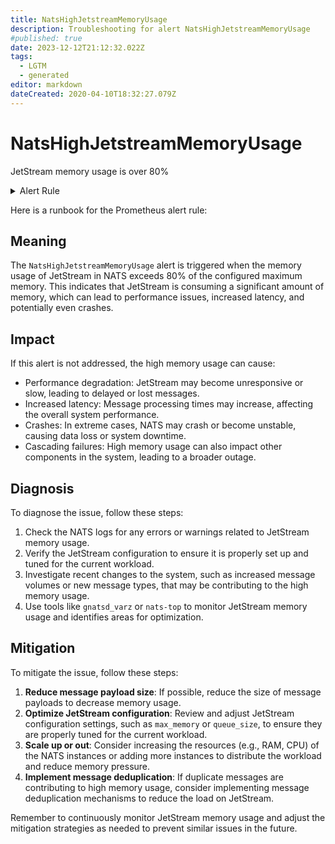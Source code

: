 ```yaml
---
title: NatsHighJetstreamMemoryUsage
description: Troubleshooting for alert NatsHighJetstreamMemoryUsage
#published: true
date: 2023-12-12T21:12:32.022Z
tags: 
  - LGTM
  - generated
editor: markdown
dateCreated: 2020-04-10T18:32:27.079Z
---
```


# NatsHighJetstreamMemoryUsage

JetStream memory usage is over 80%

<details>
  <summary>Alert Rule</summary>

{{% rule "nats/nats-exporter.yml" "NatsHighJetstreamMemoryUsage" %}}

{{% comment %}}

```yaml
alert: NatsHighJetstreamMemoryUsage
expr: gnatsd_varz_jetstream_stats_memory / gnatsd_varz_jetstream_config_max_memory > 0.8
for: 5m
labels:
    severity: warning
annotations:
    summary: Nats high JetStream memory usage (instance {{ $labels.instance }})
    description: |-
        JetStream memory usage is over 80%
          VALUE = {{ $value }}
          LABELS = {{ $labels }}
    runbook: https://github.com/srerun/prometheus-alerts/blob/main/content/runbooks/nats-exporter/NatsHighJetstreamMemoryUsage.md

```

{{% /comment %}}

</details>


Here is a runbook for the Prometheus alert rule:

## Meaning

The `NatsHighJetstreamMemoryUsage` alert is triggered when the memory usage of JetStream in NATS exceeds 80% of the configured maximum memory. This indicates that JetStream is consuming a significant amount of memory, which can lead to performance issues, increased latency, and potentially even crashes.

## Impact

If this alert is not addressed, the high memory usage can cause:

* Performance degradation: JetStream may become unresponsive or slow, leading to delayed or lost messages.
* Increased latency: Message processing times may increase, affecting the overall system performance.
* Crashes: In extreme cases, NATS may crash or become unstable, causing data loss or system downtime.
* Cascading failures: High memory usage can also impact other components in the system, leading to a broader outage.

## Diagnosis

To diagnose the issue, follow these steps:

1. Check the NATS logs for any errors or warnings related to JetStream memory usage.
2. Verify the JetStream configuration to ensure it is properly set up and tuned for the current workload.
3. Investigate recent changes to the system, such as increased message volumes or new message types, that may be contributing to the high memory usage.
4. Use tools like `gnatsd_varz` or `nats-top` to monitor JetStream memory usage and identifies areas for optimization.

## Mitigation

To mitigate the issue, follow these steps:

1. **Reduce message payload size**: If possible, reduce the size of message payloads to decrease memory usage.
2. **Optimize JetStream configuration**: Review and adjust JetStream configuration settings, such as `max_memory` or `queue_size`, to ensure they are properly tuned for the current workload.
3. **Scale up or out**: Consider increasing the resources (e.g., RAM, CPU) of the NATS instances or adding more instances to distribute the workload and reduce memory pressure.
4. **Implement message deduplication**: If duplicate messages are contributing to high memory usage, consider implementing message deduplication mechanisms to reduce the load on JetStream.

Remember to continuously monitor JetStream memory usage and adjust the mitigation strategies as needed to prevent similar issues in the future.